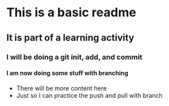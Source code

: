 # This is a basic readme

## It is part of a learning activity

### I will be doing a git init, add, and commit

#### I am now doing some stuff with branching

- There will be more content here
- Just so I can practice the push and pull with branch
